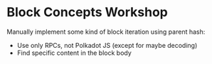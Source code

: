 # Block Concepts Workshop

Manually implement some kind of block iteration using parent hash:

- Use only RPCs, not Polkadot JS (except for maybe decoding)
- Find specific content in the block body
